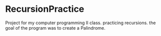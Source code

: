 RecursionPractice
=================

Project for my computer programming II class. practicing recursions. the goal of the program was to create a Palindrome. 
